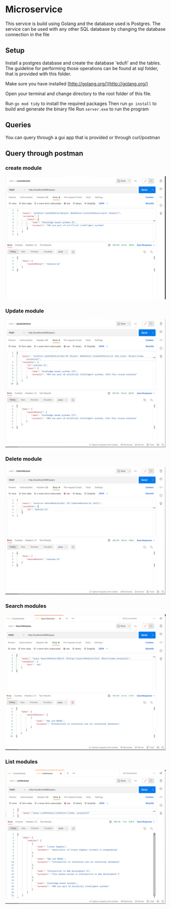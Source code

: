 # Microservice

This service is build using Golang and the database used is Postgres. The service can be used with any other SQL database by changing the database connection in the [](db/main.go) file

## Setup

Install a postgres database and create the database 'edufi' and the tables. The guideline for performing those operations can be found at sql folder, that is provided with this folder.

Make sure you have installed [http://golang.org/](http://golang.org/)

Open your terminal and change directory to the root folder of this file.

Run `go mod tidy` to install the required packages
Then run `go install` to build and generate the binary file
Run `server.exe` to run the program

## Queries

You can query through a gui app that is provided or through curl/postman

## Query through postman

### create module

![To create a new module](create_module.png)

### Update module

![To update a module](update_module.png)

### Delete module

![To delete a module](delete_module.png)

### Search modules

![Search modules](search_modules.png)

### List modules

![List modules](list_modules.png)
